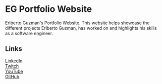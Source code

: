 # EG Portfolio Website

Eriberto Guzman's Portfolio Website. This website helps showcase the different projects Eriberto Guzman, has worked on and highlights his skills as a software engineer.

## Links

<div>
  <a href="https://www.linkedin.com/in/eriberto-guzman">LinkedIn</a>
</div>
<div>
  <a href="https://www.twitch.tv/eridotdev">Twitch</a>
</div>
<div>
  <a href="https://www.youtube.com/channel/UCg_UvLDQvjd_kEunSlt8NTg/featured">YouTube</a>
</div>
<div>
  <a href="https://github.com/Ejguzman3988">GitHub</a>
</div>
